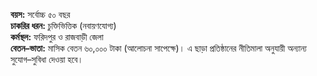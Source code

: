 **বয়স:** সর্বোচ্চ ৫০ বছর  
**চাকরির ধরন:** চুক্তিভিত্তিক (নবায়ণযোগ্য)  
**কর্মস্থল:** ফরিদপুর ও রাজবাড়ী জেলা  
**বেতন–ভাতা:** মাসিক বেতন ৬০,০০০ টাকা (আলোচনা সাপেক্ষে)। এ ছাড়া প্রতিষ্ঠানের নীতিমালা অনুযায়ী অন্যান্য সুযোগ–সুবিধা দেওয়া হবে।
